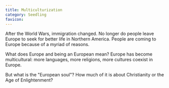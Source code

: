 ```yaml
---
title: Multiculturization
category: Seedling
favicon: 
---
```


After the World Wars, immigration changed. No longer do people leave Europe to seek for better life in Northern America. People are coming to Europe because of a myriad of reasons.

What does Europe and being an European mean? Europe has become multicultural: more languages, more religions, more cultures coexist in Europe.

But what is the "European soul"? How much of it is about Christianity or the Age of Enlightenment?